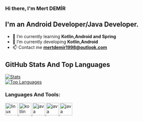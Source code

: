 ### Hi there, I'm Mert DEMİR

## I'm an Android Developer/Java Developer.
- 🔭 I’m currently learning **Kotlin,Android and Spring**
- 🌱 I’m currently developing **Kotlin,Android**
- 📫 Contact me **mertdemir1998@outlook.com**

## GitHub Stats And Top Languages

[![Stats](https://github-readme-stats.vercel.app/api?username=MertDemir-41&show_icons=true&count_private=true&layout=compact&theme=dark)](#)
<br/>
[![Top Languages](https://github-readme-stats.vercel.app/api/top-langs/?username=MertDemir-41&layout=compact&langs_count=8&theme=dark)](#)

<h3 align="left">Languages And Tools:</h3>
<a href="https://developer.android.com/" target="_blank"> 
    <img src="https://www.svgrepo.com/show/303175/android-logo.svg" 
         alt="linux" width="40" height="40"
    /> 
  </a>
  <a href="https://kotlinlang.org/" target="_blank">
    <img
      src="https://www.logo.wine/a/logo/Kotlin_(programming_language)/Kotlin_(programming_language)-Logo.wine.svg"
      alt="kotlin"
      width="40"
      height="40"
    /> </a>
    <a href="https://www.java.com/tr/" target="_blank">
    <img
      src="https://www.vectorlogo.zone/logos/java/java-icon.svg"
      alt="java"
      width="40"
      height="40"
    /> </a>
  <a href="https://www.java.com/tr/" target="_blank">
    <img
      src="https://www.jalalmhz.ir/wp-content/uploads/2021/05/Introduction-to-C-programming-language.png"
      alt="java"
      width="40"
      height="40"
    /> </a>
    <a href="https://www.cplusplus.com/" target="_blank">
    <img
      src="https://raw.githubusercontent.com/isocpp/logos/master/cpp_logo.png"
      alt="java"
      width="40"
      height="40"
    /> </a>
